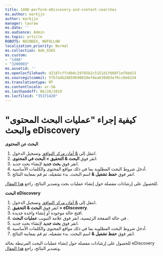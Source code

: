 ```yaml
---
title: 1488-perform-eDiscovery-and-content-searches
ms.author: markjjo
author: markjjo
manager: lauraw
ms.date: ''
ms.audience: Admin
ms.topic: article
ROBOTS: NOINDEX, NOFOLLOW
localization_priority: Normal
ms.collection: Adm_O365
ms.custom:
- "1488"
- "3200003"
ms.assetid: ''
ms.openlocfilehash: d2187cffc8b6c29785b2c5151d1f608f1efbbd15
ms.sourcegitcommit: 5fb7a4b28859690020efdea630d03e70cc0e6334
ms.translationtype: MT
ms.contentlocale: ar-SA
ms.lasthandoff: 06/28/2019
ms.locfileid: "35371420"
---
```

# <a name="how-to-perform-content-searches-and-ediscovery-searches"></a>كيفية إجراء "عمليات البحث المحتوى" والبحث eDiscovery

**البحث عن المحتوى**

1. انتقل إلى [& أمان مركز التوافق](https://protection.office.com) وتسجيل الدخول.
2. انقر فوق **البحث & التحقيق > البحث في المحتوى**.
3. انقر فوق **بحث جديد** لإنشاء بحث جديد.
4. أدخل شروط البحث المطلوبة بما في ذلك مواقع المحتوى والكلمات الأساسية.  
5. انقر فوق **حفظ تشغيل &** اسم البحث، بدء تشغيله، ثم قم بمعاينة النتائج.

للحصول على إرشادات مفصلة حول إنشاء عمليات بحث وتصدير النتائج، راجع [هذا المقال](https://docs.microsoft.com/office365/securitycompliance/content-search).

**البحث eDiscovery**

1. انتقل إلى [& أمان مركز التوافق](https://protection.office.com) وتسجيل الدخول.
2. انقر فوق **البحث & التحقيق > eDiscovery**.
3. افتح حالة موجودة أو إنشاء واحدة جديدة.
4. في حالة الصفحة الرئيسية، انقر فوق علامة التبويب **عمليات البحث** .  
5. انقر فوق **بحث جديد** لإنشاء بحث جديد.
6. أدخل شروط البحث المطلوبة بما في ذلك مواقع المحتوى والكلمات الأساسية.  
7. انقر فوق **حفظ تشغيل &** اسم البحث، بدء تشغيله، ثم قم بمعاينة النتائج.

للحصول على إرشادات مفصلة حول إنشاء عمليات البحث المرتبطة بحالة eDiscovery وتصدير النتائج، راجع [هذا المقال](https://docs.microsoft.com/office365/securitycompliance/ediscovery-cases).